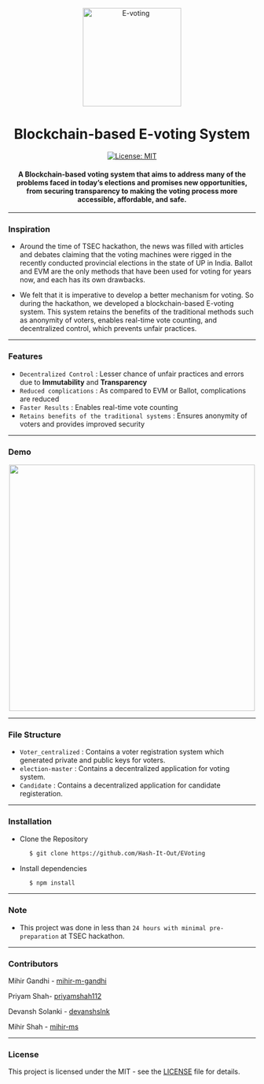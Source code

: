 <p align="center">
 <img height=200px src="./evoting.jpg" alt="E-voting">
</p>

<h1 align="center">Blockchain-based E-voting System</h1>

<div align="center">

[![License: MIT](https://img.shields.io/badge/License-MIT-green.svg)](https://opensource.org/licenses/MIT)

<h4>A Blockchain-based voting system that aims to address many of the problems faced in today’s elections and promises new opportunities, from securing transparency to making the voting process more accessible, affordable, and safe.</h4>

</div>

-----------------------------------------
### Inspiration

* Around the time of TSEC hackathon, the news was filled with articles and debates claiming that the voting machines were rigged in the recently conducted provincial elections in the state of UP in India. Ballot and EVM are the only methods that have been used for voting for years now, and each has its own drawbacks. 

* We felt that it is imperative to develop a better mechanism for voting. So during the hackathon, we developed a blockchain-based E-voting system. This system retains the benefits of the traditional methods such as anonymity of voters, enables real-time vote counting, and decentralized control, which prevents unfair practices. 

------------------------------------------
### Features

- `Decentralized Control` :  Lesser chance of unfair practices and errors due to **Immutability** and **Transparency**
- `Reduced complications` : As compared to EVM or Ballot, complications are reduced
- `Faster Results` : Enables real-time vote counting
- `Retains benefits of the traditional systems` : Ensures anonymity of voters and provides improved security

------------------------------------------
### Demo
<p align="center">
    <img height=500px src="./Demo.gif">
</p>


------------------------------------------
### File Structure

- `Voter_centralized` : Contains a voter registration system which generated private and public keys for voters.
- `election-master` : Contains a decentralized application for voting system. 
- `Candidate` : Contains a decentralized application for candidate registeration.

------------------------------------------
### Installation

* Clone the Repository
```sh
      $ git clone https://github.com/Hash-It-Out/EVoting   
```
* Install dependencies
```sh
      $ npm install
```

------------------------------------------
### Note
- This project was done in less than `24 hours with minimal pre-preparation` at TSEC hackathon.

------------------------------------------
### Contributors

Mihir Gandhi - [mihir-m-gandhi](https://github.com/mihir-m-gandhi)

Priyam Shah- [priyamshah112](https://github.com/priyamshah112)

Devansh Solanki - [devanshslnk](https://github.com/devanshslnk)

Mihir Shah - [mihir-ms](https://github.com/mihir-ms)

------------------------------------------
### License
This project is licensed under the MIT - see the [LICENSE](./LICENSE) file for details.
